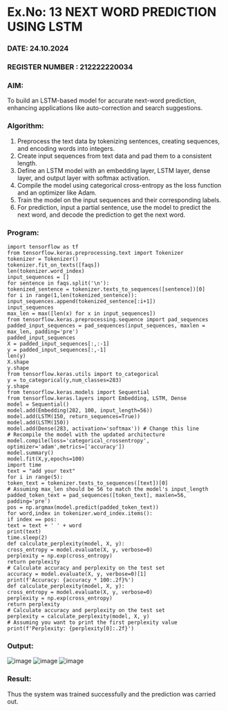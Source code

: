 # Ex.No: 13  NEXT WORD PREDICTION USING LSTM
### DATE: 24.10.2024                                                                           
### REGISTER NUMBER : 212222220034
### AIM: 
To build an LSTM-based model for accurate next-word prediction, enhancing applications like auto-correction and search suggestions.
###  Algorithm:

1. Preprocess the text data by tokenizing sentences, creating sequences, and encoding words into integers.
2. Create input sequences from text data and pad them to a consistent length.
3. Define an LSTM model with an embedding layer, LSTM layer, dense layer, and output layer with softmax activation.
4. Compile the model using categorical cross-entropy as the loss function and an optimizer like Adam.
5. Train the model on the input sequences and their corresponding labels.
6. For prediction, input a partial sentence, use the model to predict the next word, and decode the prediction to get the next word.

### Program:
```
import tensorflow as tf
from tensorflow.keras.preprocessing.text import Tokenizer
tokenizer = Tokenizer()
tokenizer.fit_on_texts([faqs])
len(tokenizer.word_index)
input_sequences = []
for sentence in faqs.split('\n'):
tokenized_sentence = tokenizer.texts_to_sequences([sentence])[0]
for i in range(1,len(tokenized_sentence)):
input_sequences.append(tokenized_sentence[:i+1])
input_sequences
max_len = max([len(x) for x in input_sequences])
from tensorflow.keras.preprocessing.sequence import pad_sequences
padded_input_sequences = pad_sequences(input_sequences, maxlen = max_len, padding='pre')
padded_input_sequences
X = padded_input_sequences[:,:-1]
y = padded_input_sequences[:,-1]
len(y)
X.shape
y.shape
from tensorflow.keras.utils import to_categorical
y = to_categorical(y,num_classes=283)
y.shape
from tensorflow.keras.models import Sequential
from tensorflow.keras.layers import Embedding, LSTM, Dense
model = Sequential()
model.add(Embedding(282, 100, input_length=56))
model.add(LSTM(150, return_sequences=True))
model.add(LSTM(150))
model.add(Dense(283, activation='softmax')) # Change this line
# Recompile the model with the updated architecture
model.compile(loss='categorical_crossentropy', optimizer='adam',metrics=['accuracy'])
model.summary()
model.fit(X,y,epochs=100)
import time
text = "add your text"
for i in range(5):
token_text = tokenizer.texts_to_sequences([text])[0]
# Assuming max_len should be 56 to match the model's input_length
padded_token_text = pad_sequences([token_text], maxlen=56, padding='pre')
pos = np.argmax(model.predict(padded_token_text))
for word,index in tokenizer.word_index.items():
if index == pos:
text = text + ' ' + word
print(text)
time.sleep(2)
def calculate_perplexity(model, X, y):
cross_entropy = model.evaluate(X, y, verbose=0)
perplexity = np.exp(cross_entropy)
return perplexity
# Calculate accuracy and perplexity on the test set
accuracy = model.evaluate(X, y, verbose=0)[1]
print(f'Accuracy: {accuracy * 100:.2f}%')
def calculate_perplexity(model, X, y):
cross_entropy = model.evaluate(X, y, verbose=0)
perplexity = np.exp(cross_entropy)
return perplexity
# Calculate accuracy and perplexity on the test set
perplexity = calculate_perplexity(model, X, y)
# Assuming you want to print the first perplexity value
print(f'Perplexity: {perplexity[0]:.2f}')
```
### Output:

![image](https://github.com/user-attachments/assets/61aa20ab-17f1-4c40-abdf-0fb5e567d28f)
![image](https://github.com/user-attachments/assets/9061c5bd-47d7-4368-93b6-a1a4c0a2b525)
![image](https://github.com/user-attachments/assets/6a2c8f98-5d32-4c2c-b4ef-50bc21878c56)


### Result:
Thus the system was trained successfully and the prediction was carried out.
